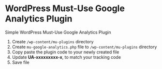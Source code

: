 # WordPress Must-Use Google Analytics Plugin
Simple WordPress Must-Use Google Analytics Plugin

1. Create `/wp-content/mu-plugins` directory
2. Create `mu-google-analytics.php` file to `/wp-content/mu-plugins` directory
3. Copy paste the plugin code to your newly created file
4. Update **UA-xxxxxxxxx-x**, to match your tracking code
5. Save file
